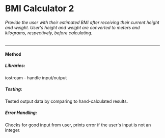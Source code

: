 # BMI Calculator 2 
###### Provide the user with their estimated BMI after receiving their current height and weight. User's height and weight are converted to meters and kilograms, respectively, before calculating.  
---
#### Method
##### Libraries:  
iostream - handle input/output  

##### Testing:  
Tested output data by comparing to hand-calculated results.  

##### Error Handling:  
Checks for good input from user, prints error if the user's input is not an integer.